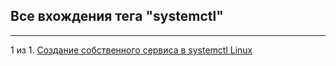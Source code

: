 ## Все вхождения тега "systemctl"

---

1 из 1. [Создание собственного сервиса в systemctl Linux](./2020-11-28_custom_service.md)

